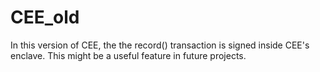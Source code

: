 # CEE_old

In this version of CEE, the the record() transaction is signed inside CEE's enclave. This might be a useful feature in future projects.
